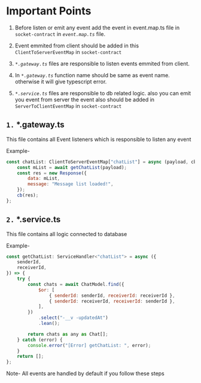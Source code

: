 # Important Points

1. Before listen or emit any event add the event in event.map.ts file in `socket-contract` in _`event.map.ts`_ file.
2. Event emmited from client should be added in this `ClientToServerEventMap` in `socket-contract`

3. _`*.gateway.ts`_ files are responsible to listen events emmited from client.
4. In _`*.gateway.ts`_ function name should be same as event name. otherwise it will give typescript error.
5. _`*.service.ts`_ files are responsible to db related logic.
   also you can emit you event from server
   the event also should be added in `ServerToClientEventMap` in `socket-contract`

## `1.` \*.gateway.ts

This file contains all Event listeners which is responsible to listen any event

Example-

```js
const chatList: ClientToServerEventMap["chatList"] = async (payload, cb) => {
    const mList = await getChatList(payload);
    const res = new Response({
        data: mList,
        message: "Message list loaded!",
    });
    cb(res);
};
```

## `2.` \*.service.ts

This file contains all logic connected to database

Example-

```js
const getChatList: ServiceHandler<"chatList"> = async ({
    senderId,
    receiverId,
}) => {
    try {
        const chats = await ChatModel.find({
            $or: [
                { senderId: senderId, receiverId: receiverId },
                { senderId: receiverId, receiverId: senderId },
            ],
        })
            .select("-__v -updatedAt")
            .lean();

        return chats as any as Chat[];
    } catch (error) {
        console.error("[Error] getChatList: ", error);
    }
    return [];
};
```

Note-
All events are handled by default if you follow these steps
